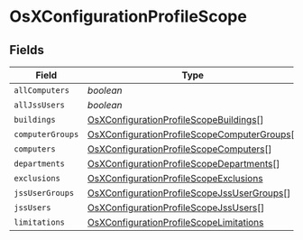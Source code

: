 # OsXConfigurationProfileScope


## Fields

| Field                                                                                                             | Type                                                                                                              | Required                                                                                                          | Description                                                                                                       |
| ----------------------------------------------------------------------------------------------------------------- | ----------------------------------------------------------------------------------------------------------------- | ----------------------------------------------------------------------------------------------------------------- | ----------------------------------------------------------------------------------------------------------------- |
| `allComputers`                                                                                                    | *boolean*                                                                                                         | :heavy_minus_sign:                                                                                                | N/A                                                                                                               |
| `allJssUsers`                                                                                                     | *boolean*                                                                                                         | :heavy_minus_sign:                                                                                                | N/A                                                                                                               |
| `buildings`                                                                                                       | [OsXConfigurationProfileScopeBuildings](../../models/shared/osxconfigurationprofilescopebuildings.md)[]           | :heavy_minus_sign:                                                                                                | N/A                                                                                                               |
| `computerGroups`                                                                                                  | [OsXConfigurationProfileScopeComputerGroups](../../models/shared/osxconfigurationprofilescopecomputergroups.md)[] | :heavy_minus_sign:                                                                                                | N/A                                                                                                               |
| `computers`                                                                                                       | [OsXConfigurationProfileScopeComputers](../../models/shared/osxconfigurationprofilescopecomputers.md)[]           | :heavy_minus_sign:                                                                                                | N/A                                                                                                               |
| `departments`                                                                                                     | [OsXConfigurationProfileScopeDepartments](../../models/shared/osxconfigurationprofilescopedepartments.md)[]       | :heavy_minus_sign:                                                                                                | N/A                                                                                                               |
| `exclusions`                                                                                                      | [OsXConfigurationProfileScopeExclusions](../../models/shared/osxconfigurationprofilescopeexclusions.md)           | :heavy_minus_sign:                                                                                                | N/A                                                                                                               |
| `jssUserGroups`                                                                                                   | [OsXConfigurationProfileScopeJssUserGroups](../../models/shared/osxconfigurationprofilescopejssusergroups.md)[]   | :heavy_minus_sign:                                                                                                | N/A                                                                                                               |
| `jssUsers`                                                                                                        | [OsXConfigurationProfileScopeJssUsers](../../models/shared/osxconfigurationprofilescopejssusers.md)[]             | :heavy_minus_sign:                                                                                                | N/A                                                                                                               |
| `limitations`                                                                                                     | [OsXConfigurationProfileScopeLimitations](../../models/shared/osxconfigurationprofilescopelimitations.md)         | :heavy_minus_sign:                                                                                                | N/A                                                                                                               |